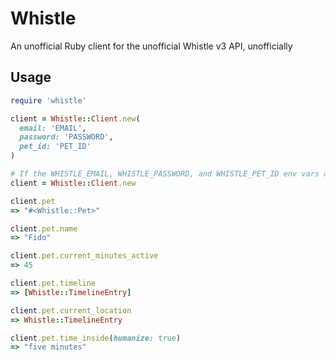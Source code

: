 # Whistle

An unofficial Ruby client for the unofficial Whistle v3 API, unofficially

## Usage

```ruby
require 'whistle'

client = Whistle::Client.new(
  email: 'EMAIL',
  password: 'PASSWORD',
  pet_id: 'PET_ID'
)

# If the WHISTLE_EMAIL, WHISTLE_PASSWORD, and WHISTLE_PET_ID env vars are set
client = Whistle::Client.new

client.pet
=> "#<Whistle::Pet>"

client.pet.name
=> "Fido"

client.pet.current_minutes_active
=> 45

client.pet.timeline
=> [Whistle::TimelineEntry]

client.pet.current_location
=> Whistle::TimelineEntry

client.pet.time_inside(humanize: true)
=> "five minutes"
```

